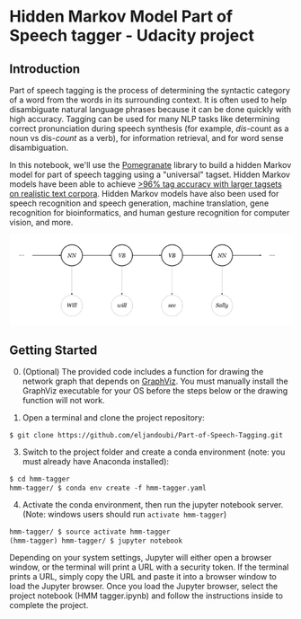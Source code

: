 # Hidden Markov Model Part of Speech tagger - Udacity project

## Introduction

Part of speech tagging is the process of determining the syntactic category of a word from the words in its surrounding context. It is often used to help disambiguate natural language phrases because it can be done quickly with high accuracy. Tagging can be used for many NLP tasks like determining correct pronunciation during speech synthesis (for example, _dis_-count as a noun vs dis-_count_ as a verb), for information retrieval, and for word sense disambiguation.

In this notebook, we'll use the [Pomegranate](http://pomegranate.readthedocs.io/) library to build a hidden Markov model for part of speech tagging using a "universal" tagset. Hidden Markov models have been able to achieve [>96% tag accuracy with larger tagsets on realistic text corpora](http://www.coli.uni-saarland.de/~thorsten/publications/Brants-ANLP00.pdf). Hidden Markov models have also been used for speech recognition and speech generation, machine translation, gene recognition for bioinformatics, and human gesture recognition for computer vision, and more. 

![](_post-hmm.png)


## Getting Started

0. (Optional) The provided code includes a function for drawing the network graph that depends on [GraphViz](http://www.graphviz.org/). You must manually install the GraphViz executable for your OS before the steps below or the drawing function will not work.

1. Open a terminal and clone the project repository:
```
$ git clone https://github.com/eljandoubi/Part-of-Speech-Tagging.git
```

3. Switch to the project folder and create a conda environment (note: you must already have Anaconda installed):
```
$ cd hmm-tagger
hmm-tagger/ $ conda env create -f hmm-tagger.yaml
```

4. Activate the conda environment, then run the jupyter notebook server. (Note: windows users should run `activate hmm-tagger`)
```
hmm-tagger/ $ source activate hmm-tagger
(hmm-tagger) hmm-tagger/ $ jupyter notebook
```

Depending on your system settings, Jupyter will either open a browser window, or the terminal will print a URL with a security token. If the terminal prints a URL, simply copy the URL and paste it into a browser window to load the Jupyter browser. Once you load the Jupyter browser, select the project notebook (HMM tagger.ipynb) and follow the instructions inside to complete the project.

